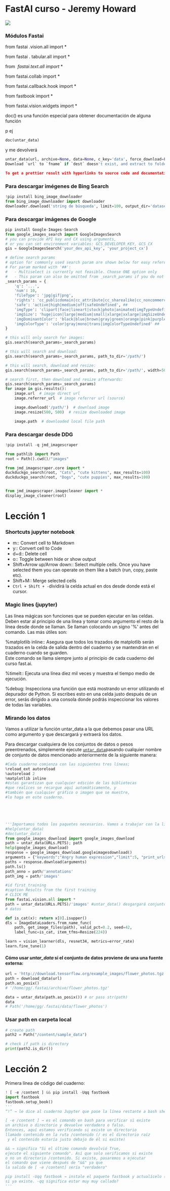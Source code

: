 # FastAI curso - Jeremy Howard

![](/Users/silvinodiazcarreras/Desktop/Captura%20de%20pantalla%202022-05-12%20a%20las%2012.04.45.png)

### Módulos Fastai

from fastai .vision.all import *

from fastai . tabular.all import *

from  *fastai*.*text*.*all import* *

from fastai.collab import *

from fastai.callback.hook import *

from fastbook import *

from fastai.vision.widgets import *

doc() es una función especial para obtener documentación de alguna función 

p ej  

```python
doc(untar_data)
```

y me devolverá 

```python
untar_data(url, archive=None, data=None, c_key='data', force_download=False)
Download `url` to `fname` if `dest` doesn't exist, and extract to folder `dest`

To get a prettier result with hyperlinks to source code and documentation, install nbdev: pip install nbdev
```

### Para descargar imégenes de Bing Search

```python
!pip install bing_image_downloader
from bing_image_downloader import downloader
downloader.download('string de búsqueda', limit=100, output_dir='dataset')
```

### Para descargar imágenes de Google

```python
pip install Google-Images-Search
from google_images_search import GoogleImagesSearch
# you can provide API key and CX using arguments,
# or you can set environment variables: GCS_DEVELOPER_KEY, GCS_CX
gis = GoogleImagesSearch('your_dev_api_key', 'your_project_cx')

# define search params
# option for commonly used search param are shown below for easy reference.
# For param marked with '##':
#   - Multiselect is currently not feasible. Choose ONE option only
#   - This param can also be omitted from _search_params if you do not wish to define any value
_search_params = {
    'q': '...',
    'num': 10,
    'fileType': 'jpg|gif|png',
    'rights': 'cc_publicdomain|cc_attribute|cc_sharealike|cc_noncommercial|cc_nonderived',
    'safe': 'active|high|medium|off|safeUndefined', ##
    'imgType': 'clipart|face|lineart|stock|photo|animated|imgTypeUndefined', ##
    'imgSize': 'huge|icon|large|medium|small|xlarge|xxlarge|imgSizeUndefined', ##
    'imgDominantColor': 'black|blue|brown|gray|green|orange|pink|purple|red|teal|white|yellow|imgDominantColorUndefined', ##
    'imgColorType': 'color|gray|mono|trans|imgColorTypeUndefined' ##
}

# this will only search for images:
gis.search(search_params=_search_params)

# this will search and download:
gis.search(search_params=_search_params, path_to_dir='/path/')

# this will search, download and resize:
gis.search(search_params=_search_params, path_to_dir='/path/', width=500, height=500)

# search first, then download and resize afterwards:
gis.search(search_params=_search_params)
for image in gis.results():
    image.url  # image direct url
    image.referrer_url  # image referrer url (source) 

    image.download('/path/')  # download image
    image.resize(500, 500)  # resize downloaded image

    image.path  # downloaded local file path
```

### Para descargar desde DDG

```python
!pip install -q jmd_imagescraper

from pathlib import Path
root = Path().cwd()/"images"

from jmd_imagescraper.core import *
duckduckgo_search(root, "Cats", "cute kittens", max_results=100)
duckduckgo_search(root, "Dogs", "cute puppies", max_results=100)


from jmd_imagescraper.imagecleaner import *
display_image_cleaner(root)
```

# Lección 1

### Shortcuts jupyter notebook

- m:: Convert cell to Markdown
- y:: Convert cell to Code
- d+d:: Delete cell
- o:: Toggle between hide or show output
- Shift+Arrow up/Arrow down:: Select multiple cells. Once you have selected them you can operate on them like a batch (run, copy, paste etc).
- Shift+M:: Merge selected cells
- `Ctrl + Shift + -`dividirá la celda actual en dos desde donde está el cursor.

### Magic lines (jupyter)

Las línea mágicas   son funciones que se pueden ejecutar en las celdas. Deben estar al principio de una línea y tomar como argumento el resto de la línea desde donde se llaman. Se llaman colocando un signo '%' antes del comando. Las más útiles son:  

%matplotlib inline:: Asegura que todos los trazados de matplotlib serán trazados en la celda de salida dentro del cuaderno y se mantendrán en el cuaderno cuando se guarden.  
Este comando se llama siempre junto al principio de cada cuaderno del curso fast.ai.

%timeit:: Ejecuta una línea diez mil veces y muestra el tiempo medio de ejecución.

%debug: Inspecciona una función que está mostrando un error utilizando el depurador de Python. Si escribes esto en una celda justo después de un error, serás dirigido a una consola donde podrás inspeccionar los valores de todas las variables.

### Mirando los datos

Vamos a utilizar la función untar_data a la que debemos pasar una URL como argumento y que descargará y extraerá los datos.

Para descargar cualquiera de los conjuntos de datos o pesos preentrenados, simplemente ejecute [`untar_data`](https://docs.fast.ai/data.external.html#untar_data)pasando cualquier nombre de conjunto de datos mencionado anteriormente de la siguiente manera:

```python
#Cada cuaderno comienza con las siguientes tres líneas; 
%reload_ext autoreload
%autoreload 2
%matplotlib inline
#éstas garantizan que cualquier edición de las bibliotecas 
#que realices se recargue aquí automáticamente, y 
#también que cualquier gráfico o imagen que se muestre, 
#lo haga en este cuaderno.





'''Importamos todos los paquetes necesarios. Vamos a trabajar con la librería fastai V1 que se asienta sobre Pytorch 1.0. La biblioteca fastai proporciona muchas funciones útiles que nos permiten construir rápida y fácilmente redes neuronales y entrenar nuestros modelos.'''
#help(untar_data)
#doc(untar_data)
from google_images_download import google_images_download
path = untar_data(URLs.PETS); path
help(google_images_download)
response = google_images_download.googleimagesdownload()
arguments = {"keywords":"Angry human expression","limit":5, "print_urls":True}
paths = response.download(arguments) 
path.ls()
path_anno = path/'annotations'
path_img = path/'images'
```

```python
#id first_training
#caption Results from the first training
# CLICK ME
from fastai.vision.all import *
path = untar_data(URLs.PETS)/'images' #untar_data() desgargará conjunto de 
# datos

def is_cat(x): return x[0].isupper()
dls = ImageDataLoaders.from_name_func(
    path, get_image_files(path), valid_pct=0.2, seed=42,
    label_func=is_cat, item_tfms=Resize(224))

learn = vision_learner(dls, resnet34, metrics=error_rate)
learn.fine_tune(1)
```

#### Cómo usar *untar_data* si el conjunto de datos proviene de una una fuente externa:

```python
url = 'http://download.tensorflow.org/example_images/flower_photos.tgz'
path = download_data(url)
path.as_posix()
# '/home/gg/.fastai/archive/flower_photos.tgz'

data = untar_data(path.as_posix()) # or pass str(path)
data
# Path('/home/gg/.fastai/data/flower_photos')
```

### Usar path en carpeta local

```python
# create path
path2 = Path("/content/sample_data")

# check if path is directory
print(path2.is_dir())
```

# Lección 2

Primera línea de código del cuaderno:

```python
! [ -e /content ] && pip install -Uqq fastbook
import fastbook
fastbook.setup_book()
'''
“!” → le dice al cuaderno Jupyter que pase la línea restante a bash shell

[ -e /content ] → es el comando en bash para verificar si existe 
un archivo o directorio y devuelve verdadero o falso. 
Entonces, aquí estamos verificando si existe un directorio 
llamado contenido en la ruta /contenido (/ es ​​el directorio raíz
 y el contenido estaría justo debajo de él si existe)

&& → significa "Si el último comando devolvió True, 
ejecute el siguiente comando". Así que solo verificamos si existe 
o no un directorio /contenido. Si existe, pasaremos a ejecutar 
el comando que viene después de "&&" ya que 
la salida de [ -e /content] sería "verdadero"

pip install -Uqq fastbook → instale el paquete fastbook y actualícelo (-U) 
si ya existe. -qq significa estar muy muy callado?
'''
```
